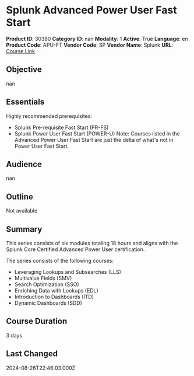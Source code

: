 # Splunk Advanced Power User Fast Start

**Product ID**: 30380
**Category ID**: nan
**Modality**: 1
**Active**: True
**Language**: en
**Product Code**: APU-FT
**Vendor Code**: SP
**Vendor Name**: Splunk
**URL**: [Course Link](https://www.fastlaneus.com/course/splunk-apu-ft)

## Objective
nan

## Essentials
Highly recommended prerequisites: 



- Splunk Pre-requisite Fast Start (PR-FS)
- Splunk Power User Fast Start (POWER-U)
Note: Courses listed in the Advanced Power User Fast Start are just the delta of what's not in Power User Fast Start.

## Audience
nan

## Outline
Not available

## Summary
This series consists of six modules totaling 18 hours and aligns with the Splunk Core Certified Advanced Power User certification.

The series consists of the following courses:



- Leveraging Lookups and Subsearches (LLS)
- Multivalue Fields (SMV)
- Search Optimization (SSO)
- Enriching Data with Lookups (EDL)
- Introduction to Dashboards (ITD)
- Dynamic Dashboards (SDD)

## Course Duration
3 days

## Last Changed
2024-08-26T22:46:03.000Z

